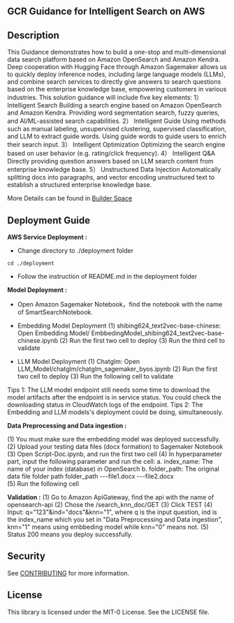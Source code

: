 ## GCR Guidance for Intelligent Search on AWS

## Description

This Guidance demonstrates how to build a one-stop and multi-dimensional data search platform based on Amazon OpenSearch and Amazon Kendra. Deep cooperation with Hugging Face through Amazon Sagemaker allows us to quickly deploy inference nodes, including large language models (LLMs), and combine search services to directly give answers to search questions based on the enterprise knowledge base, empowering customers in various industries. This solution guidance will include five key elements: 1） Intelligent Search Building a search engine based on Amazon OpenSearch and Amazon Kendra. Providing word segmentation search, fuzzy queries, and AI/ML-assisted search capabilities. 2） Intelligent Guide Using methods such as manual labeling, unsupervised clustering, supervised classification, and LLM to extract guide words. Using guide words to guide users to enrich their search input. 3） Intelligent Optimization Optimizing the search engine based on user behavior (e.g. rating/click frequency). 4） Intelligent Q&A Directly providing question answers based on LLM search content from enterprise knowledge base. 5） Unstructured Data Injection Automatically splitting docs into paragraphs, and vector encoding unstructured text to establish a structured enterprise knowledge base.

More Details can be found in [Builder Space](https://builderspace.proto.sa.aws.dev/project/13af5660-1e55-4527-b5c9-9e8ff21a5c32)

## Deployment Guide

**AWS Service Deployment :** 

* Change directory to ./deployment folder
```
cd ./deployment
```

* Follow the instruction of README.md in the deployment folder


**Model Deployment :** 

* Open Amazon Sagemaker Notebook，find the notebook with the name of SmartSearchNotebook.

* Embedding Model Deployment
(1)	shibing624_text2vec-base-chinese: Open Embedding Model/ EmbbedingModel_shibing624_text2vec-base-chinese.ipynb
(2)	Run the first two cell to deploy
(3)	Run the third cell to validate

* LLM Model Deployment
(1)	Chatglm: Open LLM_Model/chatglm/chatglm_sagemaker_byos.ipynb
(2)	Run the first two cell to deploy
(3)	Run the following cell to validate

Tips 1: The LLM model endpoint still needs some time to download the model artifacts after the endpoint is in service status. You could check the downloading status in CloudWatch logs of the endpoint.
Tips 2: The Embedding and LLM models's deployment could be doing, simultaneously.

**Data Preprocessing and Data ingestion :** 

(1)	You must make sure the embedding model was deployed successfully.
(2)	Upload your testing data files (docx formation) to Sagemaker Notebook
(3)	Open Script-Doc.ipynb, and run the first two cell
(4)	In hyperparameter part, input the following parameter and run the cell:
    a.	index_name: The name of your index (database) in OpenSearch
    b.	folder_path: The original data file folder path
        folder_path
            ---file1.docx
            ---file2.docx	
(5)	Run the following cell

**Validation :** 
(1)	Go to Amazon ApiGateway, find the api with the name of opensearch-api
(2)	Chose the /search_knn_doc/GET
(3)	Click TEST
(4)	Input: q="123"&ind="docs"&knn="1", where q is the input question, ind is the index_name which you set in "Data Preprocessing and Data ingestion", knn="1" means using embbeding model while knn="0" means not.
(5)	Status 200 means you deploy successfully.

## Security

See [CONTRIBUTING](CONTRIBUTING.md#security-issue-notifications) for more information.

## License

This library is licensed under the MIT-0 License. See the LICENSE file.

